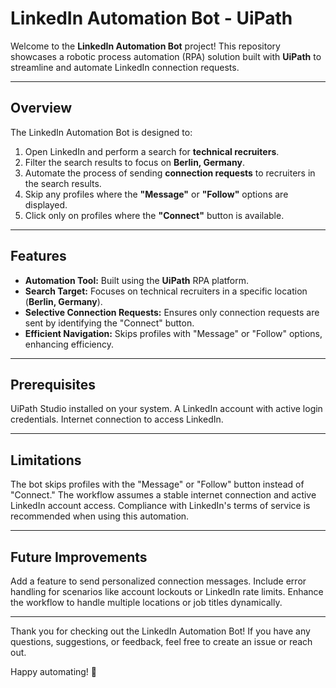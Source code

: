# LinkedIn Automation Bot - UiPath  

Welcome to the **LinkedIn Automation Bot** project! This repository showcases a robotic process automation (RPA) solution built with **UiPath** to streamline and automate LinkedIn connection requests.  

---

## Overview  
The LinkedIn Automation Bot is designed to:
1. Open LinkedIn and perform a search for **technical recruiters**.
2. Filter the search results to focus on **Berlin, Germany**.
3. Automate the process of sending **connection requests** to recruiters in the search results.
4. Skip any profiles where the **"Message"** or **"Follow"** options are displayed.
5. Click only on profiles where the **"Connect"** button is available.  

---

## Features
- **Automation Tool:** Built using the **UiPath** RPA platform.  
- **Search Target:** Focuses on technical recruiters in a specific location (**Berlin, Germany**).  
- **Selective Connection Requests:** Ensures only connection requests are sent by identifying the "Connect" button.  
- **Efficient Navigation:** Skips profiles with "Message" or "Follow" options, enhancing efficiency.  

---

## Prerequisites
UiPath Studio installed on your system.
A LinkedIn account with active login credentials.
Internet connection to access LinkedIn.

---
## Limitations
The bot skips profiles with the "Message" or "Follow" button instead of "Connect."
The workflow assumes a stable internet connection and active LinkedIn account access.
Compliance with LinkedIn's terms of service is recommended when using this automation.

---
## Future Improvements
Add a feature to send personalized connection messages.
Include error handling for scenarios like account lockouts or LinkedIn rate limits.
Enhance the workflow to handle multiple locations or job titles dynamically.

---

Thank you for checking out the LinkedIn Automation Bot! If you have any questions, suggestions, or feedback, feel free to create an issue or reach out.

Happy automating! 🚀
